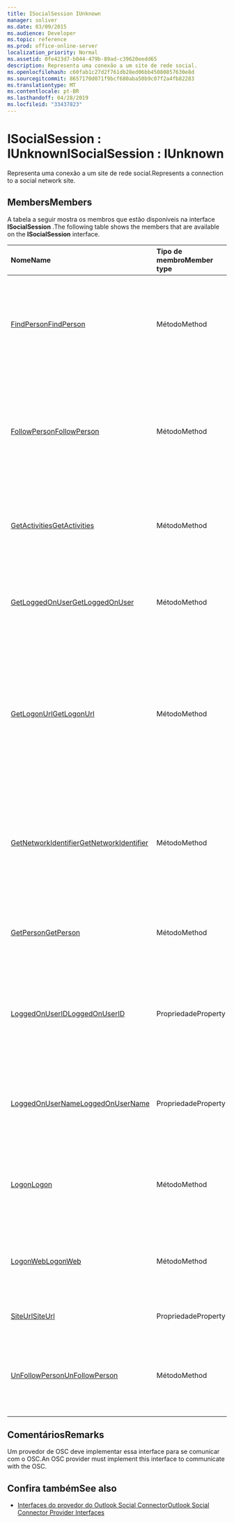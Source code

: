 ```yaml
---
title: ISocialSession IUnknown
manager: soliver
ms.date: 03/09/2015
ms.audience: Developer
ms.topic: reference
ms.prod: office-online-server
localization_priority: Normal
ms.assetid: 0fe423d7-b044-479b-89ad-c39620eedd65
description: Representa uma conexão a um site de rede social.
ms.openlocfilehash: c60fab1c27d2f761db28ed06bb45080857630e8d
ms.sourcegitcommit: 8657170d071f9bcf680aba50b9c07f2a4fb82283
ms.translationtype: MT
ms.contentlocale: pt-BR
ms.lasthandoff: 04/28/2019
ms.locfileid: "33437823"
---
```

# <a name="isocialsession--iunknown"></a><span data-ttu-id="6e919-103">ISocialSession : IUnknown</span><span class="sxs-lookup"><span data-stu-id="6e919-103">ISocialSession : IUnknown</span></span>

<span data-ttu-id="6e919-104">Representa uma conexão a um site de rede social.</span><span class="sxs-lookup"><span data-stu-id="6e919-104">Represents a connection to a social network site.</span></span>
  
## <a name="members"></a><span data-ttu-id="6e919-105">Members</span><span class="sxs-lookup"><span data-stu-id="6e919-105">Members</span></span>

<span data-ttu-id="6e919-106">A tabela a seguir mostra os membros que estão disponíveis na interface **ISocialSession** .</span><span class="sxs-lookup"><span data-stu-id="6e919-106">The following table shows the members that are available on the **ISocialSession** interface.</span></span> 
  
|<span data-ttu-id="6e919-107">**Nome**</span><span class="sxs-lookup"><span data-stu-id="6e919-107">**Name**</span></span>|<span data-ttu-id="6e919-108">**Tipo de membro**</span><span class="sxs-lookup"><span data-stu-id="6e919-108">**Member type**</span></span>|<span data-ttu-id="6e919-109">**Descrição**</span><span class="sxs-lookup"><span data-stu-id="6e919-109">**Description**</span></span>|
|:-----|:-----|:-----|
|[<span data-ttu-id="6e919-110">FindPerson</span><span class="sxs-lookup"><span data-stu-id="6e919-110">FindPerson</span></span>](isocialsession-findperson.md) <br/> |<span data-ttu-id="6e919-111">Método</span><span class="sxs-lookup"><span data-stu-id="6e919-111">Method</span></span>  <br/> |<span data-ttu-id="6e919-112">Obtém uma cadeia de caracteres que representa uma ou mais pessoas que correspondem ao parâmetro _userid_ .</span><span class="sxs-lookup"><span data-stu-id="6e919-112">Gets a string that represents one or more persons who match the  _userID_ parameter.</span></span>  <br/> |
|[<span data-ttu-id="6e919-113">FollowPerson</span><span class="sxs-lookup"><span data-stu-id="6e919-113">FollowPerson</span></span>](isocialsession-followperson.md) <br/> |<span data-ttu-id="6e919-114">Método</span><span class="sxs-lookup"><span data-stu-id="6e919-114">Method</span></span>  <br/> |<span data-ttu-id="6e919-115">Adiciona a pessoa identificada pelo parâmetro _EmailAddress_ como um amigo para o usuário conectado na rede social.</span><span class="sxs-lookup"><span data-stu-id="6e919-115">Adds the person identified by the  _emailAddress_ parameter as a friend for the logged-on user on the social network.</span></span>  <br/> |
|[<span data-ttu-id="6e919-116">GetActivities</span><span class="sxs-lookup"><span data-stu-id="6e919-116">GetActivities</span></span>](isocialsession-getactivities.md) <br/> |<span data-ttu-id="6e919-117">Método</span><span class="sxs-lookup"><span data-stu-id="6e919-117">Method</span></span>  <br/> |<span data-ttu-id="6e919-118">Esse método foi preterido no Outlook Social Connector (OSC) 1,1.</span><span class="sxs-lookup"><span data-stu-id="6e919-118">This method has been deprecated in Outlook Social Connector (OSC) 1.1.</span></span>  <br/> |
|[<span data-ttu-id="6e919-119">GetLoggedOnUser</span><span class="sxs-lookup"><span data-stu-id="6e919-119">GetLoggedOnUser</span></span>](isocialsession-getloggedonuser.md) <br/> |<span data-ttu-id="6e919-120">Método</span><span class="sxs-lookup"><span data-stu-id="6e919-120">Method</span></span>  <br/> |<span data-ttu-id="6e919-121">Obtém uma interface [métodoisocialprofile](isocialprofileisocialperson.md) que representa o usuário conectado.</span><span class="sxs-lookup"><span data-stu-id="6e919-121">Gets an [ISocialProfile](isocialprofileisocialperson.md) interface that represents the logged-on user.</span></span>  <br/> |
|[<span data-ttu-id="6e919-122">GetLogonUrl</span><span class="sxs-lookup"><span data-stu-id="6e919-122">GetLogonUrl</span></span>](isocialsession-getlogonurl.md) <br/> |<span data-ttu-id="6e919-123">Método</span><span class="sxs-lookup"><span data-stu-id="6e919-123">Method</span></span>  <br/> |<span data-ttu-id="6e919-124">Obtém uma cadeia de caracteres que representa uma URL que é usada para apresentar um formulário baseado em navegador ao usuário durante a autenticação da Web.</span><span class="sxs-lookup"><span data-stu-id="6e919-124">Gets a string that represents a URL that is used for presenting a browser-based form to the user during web authentication.</span></span>  <br/> |
|[<span data-ttu-id="6e919-125">GetNetworkIdentifier</span><span class="sxs-lookup"><span data-stu-id="6e919-125">GetNetworkIdentifier</span></span>](isocialsession-getnetworkidentifier.md) <br/> |<span data-ttu-id="6e919-126">Método</span><span class="sxs-lookup"><span data-stu-id="6e919-126">Method</span></span>  <br/> |<span data-ttu-id="6e919-127">Obtém uma cadeia de caracteres que representa um identificador de rede social exclusivo para uma determinada conexão de rede social.</span><span class="sxs-lookup"><span data-stu-id="6e919-127">Gets a string that represents a unique social network identifier for a given social network connection.</span></span>  <br/> |
|[<span data-ttu-id="6e919-128">GetPerson</span><span class="sxs-lookup"><span data-stu-id="6e919-128">GetPerson</span></span>](isocialsession-getperson.md) <br/> |<span data-ttu-id="6e919-129">Método</span><span class="sxs-lookup"><span data-stu-id="6e919-129">Method</span></span>  <br/> |<span data-ttu-id="6e919-130">Obtém uma interface [ISocialPerson](isocialpersoniunknown.md) com base no parâmetro _userid_ .</span><span class="sxs-lookup"><span data-stu-id="6e919-130">Gets an [ISocialPerson](isocialpersoniunknown.md) interface based on the  _userID_ parameter.</span></span>  <br/> |
|[<span data-ttu-id="6e919-131">LoggedOnUserID</span><span class="sxs-lookup"><span data-stu-id="6e919-131">LoggedOnUserID</span></span>](isocialsession-loggedonuserid.md) <br/> |<span data-ttu-id="6e919-132">Propriedade</span><span class="sxs-lookup"><span data-stu-id="6e919-132">Property</span></span>  <br/> |<span data-ttu-id="6e919-133">Retorna uma cadeia de caracteres que representa a ID de usuário da rede social do usuário conectado no momento.</span><span class="sxs-lookup"><span data-stu-id="6e919-133">Returns a string that represents the social network user ID of the user who is currently logged on.</span></span>  <br/> |
|[<span data-ttu-id="6e919-134">LoggedOnUserName</span><span class="sxs-lookup"><span data-stu-id="6e919-134">LoggedOnUserName</span></span>](isocialsession-loggedonusername.md) <br/> |<span data-ttu-id="6e919-135">Propriedade</span><span class="sxs-lookup"><span data-stu-id="6e919-135">Property</span></span>  <br/> |<span data-ttu-id="6e919-136">Retorna uma cadeia de caracteres que representa o nome de usuário usado ao fazer logon.</span><span class="sxs-lookup"><span data-stu-id="6e919-136">Returns a string that represents the user name that is used when logging on.</span></span>  <br/> |
|[<span data-ttu-id="6e919-137">Logon</span><span class="sxs-lookup"><span data-stu-id="6e919-137">Logon</span></span>](isocialsession-logon.md) <br/> |<span data-ttu-id="6e919-138">Método</span><span class="sxs-lookup"><span data-stu-id="6e919-138">Method</span></span>  <br/> |<span data-ttu-id="6e919-139">Faz logon no site de rede social usando o nome de usuário e senha especificados.</span><span class="sxs-lookup"><span data-stu-id="6e919-139">Logs on to the social network site by using the specified user name and password.</span></span>  <br/> |
|[<span data-ttu-id="6e919-140">LogonWeb</span><span class="sxs-lookup"><span data-stu-id="6e919-140">LogonWeb</span></span>](isocialsession-logonweb.md) <br/> |<span data-ttu-id="6e919-141">Método</span><span class="sxs-lookup"><span data-stu-id="6e919-141">Method</span></span>  <br/> |<span data-ttu-id="6e919-142">Faz logon no site de rede social usando a autenticação baseada em formulários.</span><span class="sxs-lookup"><span data-stu-id="6e919-142">Logs on to the social network site by using forms-based authentication.</span></span>  <br/> |
|[<span data-ttu-id="6e919-143">SiteUrl</span><span class="sxs-lookup"><span data-stu-id="6e919-143">SiteUrl</span></span>](isocialsession-siteurl.md) <br/> |<span data-ttu-id="6e919-144">Propriedade</span><span class="sxs-lookup"><span data-stu-id="6e919-144">Property</span></span>  <br/> |<span data-ttu-id="6e919-145">Define a URL do site de rede social.</span><span class="sxs-lookup"><span data-stu-id="6e919-145">Sets the social network site URL.</span></span>  <br/> |
|[<span data-ttu-id="6e919-146">UnFollowPerson</span><span class="sxs-lookup"><span data-stu-id="6e919-146">UnFollowPerson</span></span>](isocialsession-unfollowperson.md) <br/> |<span data-ttu-id="6e919-147">Método</span><span class="sxs-lookup"><span data-stu-id="6e919-147">Method</span></span>  <br/> |<span data-ttu-id="6e919-148">Remove a pessoa identificada pelo parâmetro _userid_ como um amigo na rede social.</span><span class="sxs-lookup"><span data-stu-id="6e919-148">Removes the person identified by the  _userID_ parameter as a friend on the social network.</span></span>  <br/> |
   
## <a name="remarks"></a><span data-ttu-id="6e919-149">Comentários</span><span class="sxs-lookup"><span data-stu-id="6e919-149">Remarks</span></span>

<span data-ttu-id="6e919-150">Um provedor de OSC deve implementar essa interface para se comunicar com o OSC.</span><span class="sxs-lookup"><span data-stu-id="6e919-150">An OSC provider must implement this interface to communicate with the OSC.</span></span>
  
## <a name="see-also"></a><span data-ttu-id="6e919-151">Confira também</span><span class="sxs-lookup"><span data-stu-id="6e919-151">See also</span></span>

- [<span data-ttu-id="6e919-152">Interfaces do provedor do Outlook Social Connector</span><span class="sxs-lookup"><span data-stu-id="6e919-152">Outlook Social Connector Provider Interfaces</span></span>](outlook-social-connector-provider-interfaces.md)

